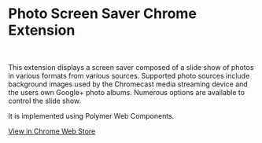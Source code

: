 <h1>Photo Screen Saver Chrome Extension</h1>

<p>&nbsp;</p>

<p>
This extension displays a screen saver composed of a slide show of photos in various formats from various sources. Supported photo sources include background images used by the Chromecast media streaming device and the users own Google+ photo albums. Numerous options are available to control the slide show.
</p>
<p>
It is implemented using Polymer Web Components.
</p>

<a href="https://chrome.google.com/webstore/detail/kohpcmlfdjfdggcjmjhhbcbankgmppgc">View in Chrome Web Store</a>

<p>&nbsp;</p>

<p>&nbsp;</p>

